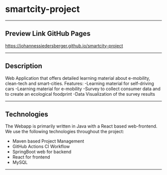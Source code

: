 # smartcity-project
---------------

## Preview Link GitHub Pages
https://johannessiedersberger.github.io/smartcity-project

---------------
## Description
Web Application that offers detailed learning material about e-mobility, clean-tech and smart-cities. 
Features: 
-Learning material for self-driving cars
-Learning material for e-mobility
-Survey to collect consumer data and to create an ecological foodprint
-Data Visualization of the survey results

---------------

## Technologies
The Webapp is primarily written in Java with a React based web-frontend. We use the following technologies throughout the project:
- Maven based Project Management
- GitHub Actions CI Workflow
- SpringBoot web for backend
- React for frontend
- MySQL

---------------

